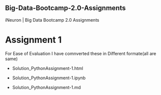 ## Big-Data-Bootcamp-2.0-Assignments
iNeuron  | Big Data Bootcamp 2.0 Assignments

# Assignment 1

For Ease of Evaluation I have comnverted these in Different formate(all are same)

* Solution_PythonAssignment-1.html

* Solution_PythonAssignment-1.ipynb

* Solution_PythonAssignment-1.md

